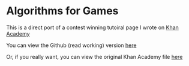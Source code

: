 # Algorithms for Games
This is a direct port of a contest winning tutoiral page I wrote on [Khan Academy](https://www.khanacademy.org/cs/)

You can view the Github (read working) version [here](https://hsstudent16.github.io/algorithms-for-games/)

Or, if you really want, you can view the original Khan Academy file [here](https://www.khanacademy.org/cs/i/4752460868534272)
